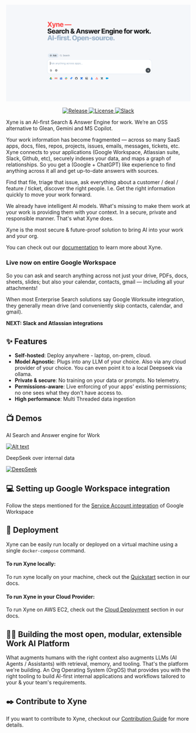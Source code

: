 ![Xyne App](docs/readme/Xyne-Readme.png)

<p align="center">
  <a href="https://github.com/xynehq/xyne/releases/latest">
    <img src="https://img.shields.io/github/release/xynehq/xyne.svg?style=flat-square" alt="Release">
  </a>
  <a href="https://opensource.org/licenses/Apache-2.0">
    <img src="https://img.shields.io/badge/license-Apache%202.0-blue?style=flat-square" alt="License">
  </a>
  <a href="https://join.slack.com/t/xynerds/shared_invite/zt-34w0oz03a-BkG~YzkkSZ~T8PzoZti7lA">
    <img src="https://img.shields.io/badge/slack-xyne-brightgreen.svg?logo=slack&style=flat-square" alt="Slack">
  </a>
</p>

Xyne is an AI-first Search & Answer Engine for work. We’re an OSS alternative to Glean, Gemini and MS Copilot.

Your work information has become fragmented — across so many SaaS apps, docs, files, repos, projects, issues, emails, messages, tickets, etc. Xyne connects to your applications (Google Workspace, Atlassian suite, Slack, Github, etc), securely indexes your data, and maps a graph of relationships. So you get a (Google + ChatGPT) like experience to find anything across it all and get up-to-date answers with sources. 

Find that file, triage that issue, ask everything about a customer / deal / feature / ticket, discover the right people. I.e. Get the right information quickly to move your work forward.

We already have intelligent AI models. What's missing to make them work at your work is providing them with your context. In a secure, private and responsible manner. That's what Xyne does.

Xyne is the most secure & future-proof solution to bring AI into your work and your org.

You can check out our [documentation](https://docs.xynehq.com) to learn more about Xyne.

### Live now on entire Google Workspace

So you can ask and search anything across not just your drive, PDFs, docs, sheets, slides; but also your calendar, contacts, gmail — including all your attachments! 

When most Enterprise Search solutions say Google Worksuite integration, they generally mean drive (and conveniently skip contacts, calendar, and gmail).

**NEXT: Slack and Atlassian integrations**

## ✨ Features

- **Self-hosted**: Deploy anywhere - laptop, on-prem, cloud.
- **Model Agnostic**: Plugs into any LLM of your choice. Also
via any cloud provider of your choice. You can even point it
to a local Deepseek via ollama.
- **Private & secure**: No training on your data or prompts. No
telemetry.
- **Permissions-aware**: Live enforcing of your apps' existing
permissions; no one sees what they don't have access to.
- **High performance**: Multi Threaded data ingestion

## 📺 Demos

AI Search and Answer engine for Work

[![Alt text](https://img.youtube.com/vi/ZvyRp4o_p-0/0.jpg)](https://www.youtube.com/watch?v=ZvyRp4o_p-0)

DeepSeek over internal data

[![DeepSeek](https://img.youtube.com/vi/rl5J-DeHG04/0.jpg)](https://www.youtube.com/watch?v=rl5J-DeHG04)

## 💻 Setting up Google Workspace integration
Follow the steps mentioned for the [Service Account integration](https://docs.xynehq.com/authentication/service-accounts) of Google Workspace

## 🚀 Deployment

Xyne can be easily run locally or deployed on a virtual machine using a single ```docker-compose``` command.

#### To run Xyne locally:
To run xyne locally on your machine, check out the [Quickstart](https://docs.xynehq.com/quickstart) section in our docs.

#### To run Xyne in your Cloud Provider:
To run Xyne on AWS EC2, check out the [Cloud Deployment](https://docs.xynehq.com/deployment/cloud/aws/aws-deployment-with-docker) section in our docs.

## 💪🏻 Building the most open, modular, extensible Work AI Platform

What augments humans with the right context also augments LLMs (AI Agents / Assistants) with retrieval, memory, and tooling. That's the platform we're building. An Org Operating System (OrgOS) that provides you with the right tooling to build AI-first internal applications and workflows tailored to your & your team's requirements.

## ✒️  Contribute to Xyne
If you want to contribute to Xyne, checkout our [Contribution Guide](https://docs.xynehq.com/contribution/contribute) for more details.